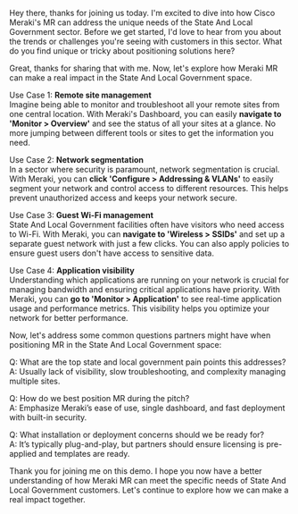 Hey there, thanks for joining us today. I'm excited to dive into how Cisco Meraki's MR can address the unique needs of the State And Local Government sector. Before we get started, I'd love to hear from you about the trends or challenges you're seeing with customers in this sector. What do you find unique or tricky about positioning solutions here?

Great, thanks for sharing that with me. Now, let's explore how Meraki MR can make a real impact in the State And Local Government space. 

Use Case 1: **Remote site management**  
Imagine being able to monitor and troubleshoot all your remote sites from one central location. With Meraki's Dashboard, you can easily **navigate to 'Monitor > Overview'** and see the status of all your sites at a glance. No more jumping between different tools or sites to get the information you need.

Use Case 2: **Network segmentation**  
In a sector where security is paramount, network segmentation is crucial. With Meraki, you can **click 'Configure > Addressing & VLANs'** to easily segment your network and control access to different resources. This helps prevent unauthorized access and keeps your network secure.

Use Case 3: **Guest Wi-Fi management**  
State And Local Government facilities often have visitors who need access to Wi-Fi. With Meraki, you can **navigate to 'Wireless > SSIDs'** and set up a separate guest network with just a few clicks. You can also apply policies to ensure guest users don't have access to sensitive data.

Use Case 4: **Application visibility**  
Understanding which applications are running on your network is crucial for managing bandwidth and ensuring critical applications have priority. With Meraki, you can **go to 'Monitor > Application'** to see real-time application usage and performance metrics. This visibility helps you optimize your network for better performance.

Now, let's address some common questions partners might have when positioning MR in the State And Local Government space:

Q: What are the top state and local government pain points this addresses?  
A: Usually lack of visibility, slow troubleshooting, and complexity managing multiple sites.

Q: How do we best position MR during the pitch?  
A: Emphasize Meraki’s ease of use, single dashboard, and fast deployment with built-in security.

Q: What installation or deployment concerns should we be ready for?  
A: It’s typically plug-and-play, but partners should ensure licensing is pre-applied and templates are ready. 

Thank you for joining me on this demo. I hope you now have a better understanding of how Meraki MR can meet the specific needs of State And Local Government customers. Let's continue to explore how we can make a real impact together.